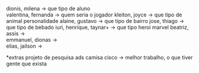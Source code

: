 dionis, milena  ->  que tipo de aluno  
valentina, fernanda  ->  quem seria o jogador
kleiton, joyce  ->  que tipo de animal personalidade
alaine, gustavo  ->  que tipo de bairro
jose, thiago  ->  que tipo de bebado
iuri, henrique, taynar+  ->  que tipo heroi marvel
beatriz, assis  ->  
emmanuel, dionas  ->  
elias, jailson  ->  

*extras
projeto de pesquisa
ads
camisa cisco    ->  melhor trabalho, o que tiver gente que exista